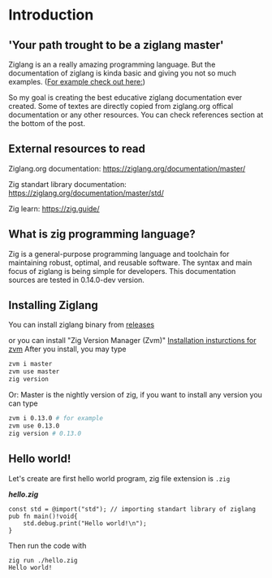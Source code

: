 
# Introduction
## 'Your path trought to be a ziglang master'

Ziglang is an a really amazing programming language. But the documentation of ziglang is kinda basic and giving you not so much examples. ([For example check out here:](https://www.reddit.com/r/Zig/comments/11o70by/what_sucks_about_zig/))

So my goal is creating the best educative ziglang documentation ever created. Some of textes are directly copied from ziglang.org offical documentation or any other resources. You can check references section at the bottom of the post.



## External resources to read
Ziglang.org documentation: https://ziglang.org/documentation/master/

Zig standart library documentation: https://ziglang.org/documentation/master/std/

Zig learn: https://zig.guide/

## What is zig programming language?

Zig is a general-purpose programming language and toolchain for maintaining robust, optimal, and reusable software. The syntax and main focus of ziglang is being simple for developers. 
This documentation sources are tested in 0.14.0-dev version.

## Installing Ziglang
You can install ziglang binary from [releases](https://github.com/ziglang/zig/releases)

or you can install "Zig Version Manager (Zvm)"
[Installation insturctions for zvm](https://github.com/tristanisham/zvm?tab=readme-ov-file#installing-zvm)
After you install, you may type

```bash
zvm i master
zvm use master
zig version
```
Or: Master is the nightly version of zig, if you want to install any version you can type
```bash
zvm i 0.13.0 # for example
zvm use 0.13.0
zig version # 0.13.0
```

## Hello world!

Let's create are first hello world program, zig file extension is `.zig`

***hello.zig***
```zig
const std = @import("std"); // importing standart library of ziglang
pub fn main()!void{
    std.debug.print("Hello world!\n");
}
```
Then run the code with
```bash
zig run ./hello.zig
Hello world!
```





